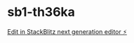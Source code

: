 # sb1-th36ka

[Edit in StackBlitz next generation editor ⚡️](https://stackblitz.com/~/github.com/DeNNYHZ/sb1-th36ka)